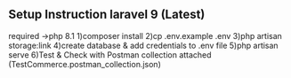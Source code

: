Setup Instruction laravel 9 (Latest)
----------------
required ->php 8.1 
1)composer install
2)cp .env.example .env
3)php artisan storage:link
4)create database & add credentials to .env file 
5)php artisan serve
6)Test & Check with Postman collection attached (TestCommerce.postman_collection.json)  
